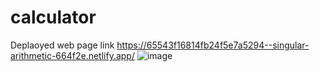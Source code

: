 # calculator
Deplaoyed web page link https://65543f16814fb24f5e7a5294--singular-arithmetic-664f2e.netlify.app/
![image](https://github.com/yasaswini2005/calculator/assets/139364347/97eeba61-ba7f-4f9c-b17f-a3d208aaedd3)
